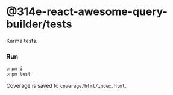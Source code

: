 # @314e-react-awesome-query-builder/tests

Karma tests.


### Run
```sh
pnpm i
pnpm test
```
Coverage is saved to `coverage/html/index.html`.

